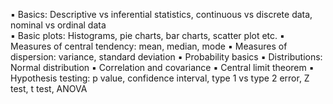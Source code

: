 ▪ Basics: Descriptive vs inferential statistics, continuous vs discrete data, 
nominal vs ordinal data  
▪ Basic plots: Histograms, pie charts, bar charts, scatter plot etc. 
▪ Measures of central tendency: mean, median, mode 
▪ Measures of dispersion: variance, standard deviation 
▪ Probability basics 
▪ Distributions: Normal distribution 
▪ Correlation and covariance 
▪ Central limit theorem 
▪ Hypothesis testing: p value, confidence interval, type 1 vs type 2 error, 
Z test, t test, ANOVA 
